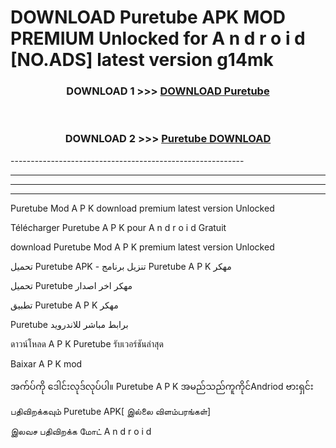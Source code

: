 # DOWNLOAD Puretube  APK MOD PREMIUM Unlocked for A n d r o i d [NO.ADS] latest version g14mk 



<div align="center">

<h3>DOWNLOAD 1 >>> <a href="https://getmod2.web.app/?judul=Puretube ">DOWNLOAD Puretube </a></h3><br>

<h3>DOWNLOAD 2 >>> <a href="https://getmod2.web.app/?judul=Puretube ">Puretube  DOWNLOAD </a></h3>

</div>
----------------------------------------------------------

----------------------------------------------------------

----------------------------------------------------------

----------------------------------------------------------

Puretube  Mod A P K download premium latest version Unlocked

Télécharger Puretube  A P K pour A n d r o i d Gratuit

download Puretube  Mod A P K premium latest version Unlocked

تحميل Puretube  APK - تنزيل برنامج Puretube  A P K مهكر

تحميل Puretube  مهكر اخر اصدار

تطبيق Puretube  A P K مهكر

Puretube  برابط مباشر للاندرويد

ดาวน์โหลด A P K Puretube  รับเวอร์ชันล่าสุด

Baixar A P K mod

အက်ပ်ကို ဒေါင်းလုဒ်လုပ်ပါ။ Puretube  A P K အမည်သည်ကူကိုင်Andriod ဗားရှင်း

பதிவிறக்கவும் Puretube  APK[ இல்லை விளம்பரங்கள்] 
 
இலவச பதிவிறக்க மோட் A n d r o i d



